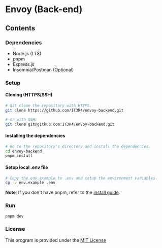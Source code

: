 # Envoy (Back-end)


## Contents


### Dependencies
 * Node.js (LTS)
 * pnpm
 * Express.js
 * Insomnia/Postman (Optional)


### Setup
#### Cloning (HTTPS/SSH)
```bash
# Git clone the repository with HTTPS.
git clone https://github.com/IT3R4/envoy-backend.git

# or with SSH.
git clone git@github.com:IT3R4/envoy-backend.git
```

#### Installing the dependencies
```bash
# Go to the repository's directory and install the dependencies.
cd envoy-backend
pnpm install
```

#### Setup local .env file
```bash
# Copy the env.example to .env and setup the environment variables.
cp -v env.example .env
```

**Note**: If you don't have pnpm, refer to the [install guide](https://pnpm.io/installation).


### Run
```bash
pnpm dev
```


### License
This program is provided under the [MIT License](./LICENSE)
